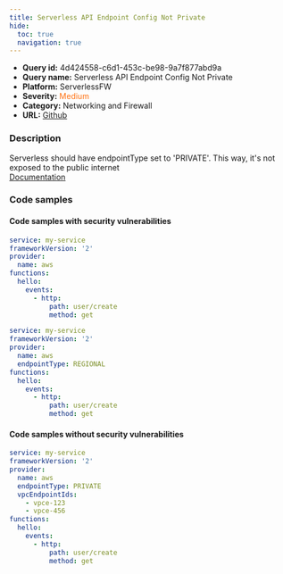 ```yaml
---
title: Serverless API Endpoint Config Not Private
hide:
  toc: true
  navigation: true
---
```


<style>
  .highlight .hll {
    background-color: #ff171742;
  }
  .md-content {
    max-width: 1100px;
    margin: 0 auto;
  }
</style>

-   **Query id:** 4d424558-c6d1-453c-be98-9a7f877abd9a
-   **Query name:** Serverless API Endpoint Config Not Private
-   **Platform:** ServerlessFW
-   **Severity:** <span style="color:#ff7213">Medium</span>
-   **Category:** Networking and Firewall
-   **URL:** [Github](https://github.com/Checkmarx/kics/tree/master/assets/queries/serverlessFW/serverless_api_endpoint_config_not_private)

### Description
Serverless should have endpointType set to 'PRIVATE'. This way, it's not exposed to the public internet<br>
[Documentation](https://www.serverless.com/framework/docs/providers/aws/events/apigateway#configuring-endpoint-types)

### Code samples
#### Code samples with security vulnerabilities
```yml title="Positive test num. 1 - yml file" hl_lines="3"
service: my-service
frameworkVersion: '2'
provider:
  name: aws
functions:
  hello:
    events:
      - http:
          path: user/create
          method: get

```
```yml title="Positive test num. 2 - yml file" hl_lines="5"
service: my-service
frameworkVersion: '2'
provider:
  name: aws
  endpointType: REGIONAL
functions:
  hello:
    events:
      - http:
          path: user/create
          method: get

```


#### Code samples without security vulnerabilities
```yml title="Negative test num. 1 - yml file"
service: my-service
frameworkVersion: '2'
provider:
  name: aws
  endpointType: PRIVATE
  vpcEndpointIds:
    - vpce-123
    - vpce-456
functions:
  hello:
    events:
      - http:
          path: user/create
          method: get

```
